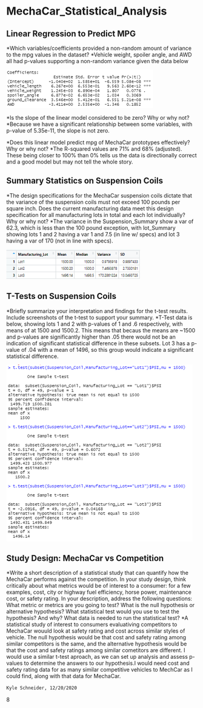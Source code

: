 # MechaCar_Statistical_Analysis

## Linear Regression to Predict MPG
*Which variables/coefficients provided a non-random amount of variance to the mpg values in the dataset?
    *Vehicle weight, spoiler angle, and AWD all had p-values supporting a non-random variance given the data below

![Deliverable1](deliverable1.PNG)

*Is the slope of the linear model considered to be zero? Why or why not?
    *Because we have a significant relationship between some variables, with p-value of 5.35e-11, the slope is not zero.

*Does this linear model predict mpg of MechaCar prototypes effectively? Why or why not?
    *The R-squared values are 71% and 68% (adjusted). These being closer to 100% than 0% tells us the data is directionally correct and a good model but may not tell the whole story.


## Summary Statistics on Suspension Coils
*The design specifications for the MechaCar suspension coils dictate that the variance of the suspension coils must not exceed 100 pounds per square inch. Does the current manufacturing data meet this design specification for all manufacturing lots in total and each lot individually? Why or why not?
    *The variance in the Suspension_Summary show a var of 62.3, which is less than the 100 pound exception, with lot_Summary showing lots 1 and 2 having a var 1 and 7.5 (in line w/ specs) and lot 3 having a var of 170 (not in line with specs).

![Deliverable2](deliverable2.PNG)

## T-Tests on Suspension Coils
*Briefly summarize your interpretation and findings for the t-test results. Include screenshots of the t-test to support your summary.
    *T-Test data is below, showing lots 1 and 2 with p-values of 1 and .6 respectively, with means of at 1500 and 1500.2. This means that becaus the means are ~1500 and p-values are significantly higher than .05 there would not be an indication of significant statistical difference in these subsets. Lot 3 has a p-value of .04 with a mean of 1496, so this group would indicate a significant statistical difference.
    
 ![Deliverable3](deliverable3.PNG)

## Study Design: MechaCar vs Competition
*Write a short description of a statistical study that can quantify how the MechaCar performs against the competition. In your study design, think critically about what metrics would be of interest to a consumer: for a few examples, cost, city or highway fuel efficiency, horse power, maintenance cost, or safety rating.
In your description, address the following questions:
What metric or metrics are you going to test?
What is the null hypothesis or alternative hypothesis?
What statistical test would you use to test the hypothesis? And why?
What data is needed to run the statistical test?
    *A statistical study of interest to consumers evaluativing competitors to MechaCar wouuld look at safety rating and cost across similar styles of vehicle. The null hypothesis would be that cost and safety rating among similar competitors is the same, and the alternative hypothesis would be that the cost and safety ratings among similar cometitors are different. I would use a similar t-test aproach, as we can set up analysis and assess p-values to determine the answers to our hypothesis.I would need cost and safety rating data for as many similar competitive vehicles to MechCar as I could find, along with that data for MechaCar.

```bash
Kyle Schneider, 12/20/2020
```
8
